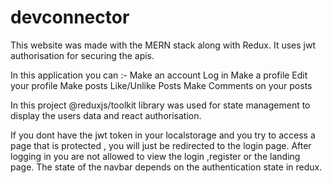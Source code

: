 # devconnector

This website was made with the MERN stack along with Redux.
It uses jwt authorisation for securing the apis.

In this application you can :-
  Make an account
  Log in 
  Make a profile
  Edit your profile
  Make posts
  Like/Unlike Posts
  Make Comments on your posts
  
In this project @reduxjs/toolkit library was used for state management to display the users data and react authorisation.

If you dont have the jwt token in your localstorage and you try to access a page that is protected , you will just be redirected to the login page.
After logging in you are not allowed to view the login ,register or the landing page.
The state of the navbar depends on the authentication state in redux.
